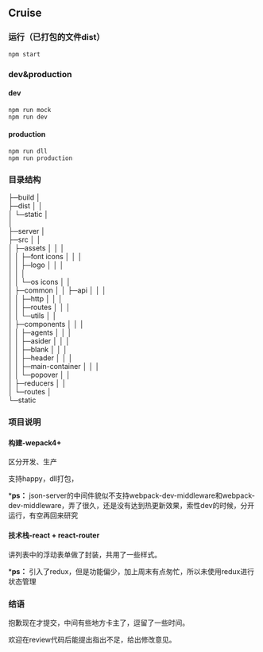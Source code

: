 ## Cruise

### 运行（已打包的文件dist）

```
npm start
```
### dev&production
#### dev

```
npm run mock
npm run dev
```
#### production

```
npm run dll
npm run production
```

### 目录结构
├─build
│      
├─dist
│  │  
│  └─static
│    
│                  
├─server
│      
├─src
│  │  
│  ├─assets
│  │  │  
│  │  ├─font icons
│  │  │          
│  │  ├─logo
│  │  │      
│  │  │          
│  │  └─os icons
│  │          
│  ├─common
│  │  ├─api
│  │  │      
│  │  ├─http
│  │  │      
│  │  ├─routes
│  │  │      
│  │  └─utils
│  │          
│  ├─components
│  │  │  
│  │  ├─agents
│  │  │      
│  │  ├─asider
│  │  │      
│  │  ├─blank
│  │  │      
│  │  ├─header
│  │  │      
│  │  ├─main-container
│  │  │      
│  │  └─popover
│  │          
│  ├─reducers
│  │      
│  └─routes
│          
└─static

### 项目说明
#### 构建-wepack4+
区分开发、生产

支持happy，dll打包，

***ps：** json-server的中间件貌似不支持webpack-dev-middleware和webpack-dev-middleware，弄了很久，还是没有达到热更新效果，索性dev的时候，分开运行，有空再回来研究

#### 技术栈-react + react-router

讲列表中的浮动表单做了封装，共用了一些样式。

***ps：** 引入了redux，但是功能偏少，加上周末有点匆忙，所以未使用redux进行状态管理

### 结语
抱歉现在才提交，中间有些地方卡主了，逗留了一些时间。

欢迎在review代码后能提出指出不足，给出修改意见。


